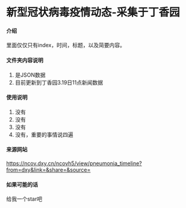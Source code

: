 # 新型冠状病毒疫情动态-采集于丁香园

#### 介绍
里面仅仅只有index，时间，标题，以及简要内容。

#### 文件夹内容说明
1.  是JSON数据
2.  目前更新到丁香园3.19日11点新闻数据

#### 使用说明

1.  没有
2.  没有
3.  没有
4.  没有，重要的事情说四遍

#### 来源网站

https://ncov.dxy.cn/ncovh5/view/pneumonia_timeline?from=dxy&link=&share=&source=

#### 如果可能的话

给我一个star吧